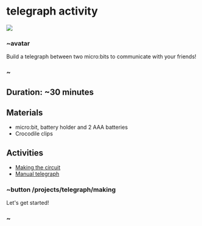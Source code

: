 # telegraph activity 

![](/static/mb/lessons/telegraph-0.png)

### ~avatar

Build a telegraph between two micro:bits to communicate with your friends!

### ~

## Duration: ~30 minutes

## Materials

* micro:bit, battery holder and 2 AAA batteries
* Crocodile clips

## Activities

* [Making the circuit](/projects/telegraph/making)  
* [Manual telegraph](/projects/telegraph/manual-telegraph)

### ~button /projects/telegraph/making
Let's get started!
### ~
